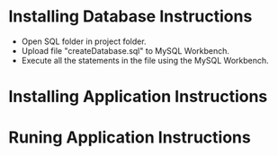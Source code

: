 # Installing Database Instructions

- Open SQL folder in project folder.
- Upload file "createDatabase.sql" to MySQL Workbench.
- Execute all the statements in the file using the MySQL Workbench.

# Installing Application Instructions 

# Runing Application Instructions
